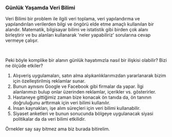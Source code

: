 ### Günlük Yaşamda Veri Bilimi
Veri Bilimi bir problem ile ilgili veri toplama, veri yapılandırma ve yapılandırılan verilerden bilgi ve öngörü elde etme amaçlı kullanılan bir alandır.
Matematik, bilgisayar bilimi ve istatistik gibi birden çok alanı birleştirir ve bu alanları kullanarak 'neler yapabiliriz' sorularına cevap vermeye çalışır.

<br> 

Peki böyle komplike bir alanın günlük hayatımızla nasıl bir ilişkisi olabilir? Bizi ne ölçüde etkiler?
1. Alışveriş uygulamaları, satın alma alşıkanlıklarımızdan yararlanarak bizim için özelleştirilmiş reklamlar sunar.
2. Bunun aynısını Google ve Facebook gibi firmalar da yapar. İlgi alanlarımızı bulup onlar üzerinden reklamlar, içerikler vs. gösterirler.
3. Hastaneye gittiğimiz zaman bize konacak ön tanıda da, ön tanının doğruluğunu arttırmak için veri bilimi kullanılır.
4. İnsan kaynakları, işe alım süreçleri için veri bilimi kullanabilir.
5. Siyaset anketleri ve bunun sonucunda bölgeye uygulanacak siyasi politikalar da da veri bilimi etkilidir.

Örnekler say say bitmez ama biz burada bitirelim.
